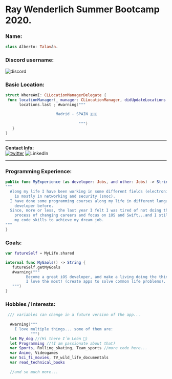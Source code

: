 # Ray Wenderlich Summer Bootcamp 2020.

### Name: 
```Swift
class Alberto: Talaván.
```

### Discord username:  
![discord](https://img.shields.io/badge/-TS:%20Alberto%20Talavan-00ACEE.svg?style=social&logo=discord) 

### Basic Location:  
```Swift
struct WhereAmI: CLLocationManagerDelegate {
 func locationManager(_ manager: CLLocationManager, didUpdateLocations locations: [CLLocation]) { 
      locations.last ; #warning("""
      
                      Madrid - SPAIN 🇪🇸
                   
                                """)
   }
}
 ```
---
 **Contact Info:**  
[![twitter](https://img.shields.io/badge/-@AlbertoTalavan-00ACEE.svg?style=social&logo=twitter)](https://twitter.com/albertotalavan)
![LinkedIn](https://img.shields.io/badge/-@AlbertoTalavan-00ACEE.svg?style=social&logo=linkedin)  

---

### Programming Experience:  
```Swift
public func MyExperience (as developer: Jobs, and other: Jobs) -> String {
"""
  Along my life I have been working in some different fields (electronics, desktop support, ...), but my background
    is mostly in networking and security (snoc).
  I have done some programming courses along my life in different languajes but I have never worked as a 
    developer before.
  Since, more or less, the last year I felt I was tired of not doing the thing I love the most and started my 
    process of changing careers and focus on iOS and Swift...and I still loving it... so here I am pushing 
    my code skills to achieve my dream job.
"""
}
```  

### Goals: 
```Swift
var futureSelf = MyLife.shared

internal func MyGaols() -> String {
   futureSelf.getMyGoals
   #warning("""
         Become a great iOS developer, and make a living doing the things 
         I love the most! (create apps to solve common life problems).  
   """)
}
```  

### Hobbies / Interests:  

```Swift
 /// variables can change in a future version of the app...
 
  #warning("""
    I love multiple things... some of them are:
           """)
  let My_dog //(Hi there I´m León 🐶)
  let Programming //(I am passionate about that) 
  var Sports, Rolling_skating, Team_sports //more code here...
  var Anime, Videogames
  var Sci_fi_movies, TV_wild_life_documentals 
  var read_technical_books
  
  //and so much more...  
 ``` 
 
